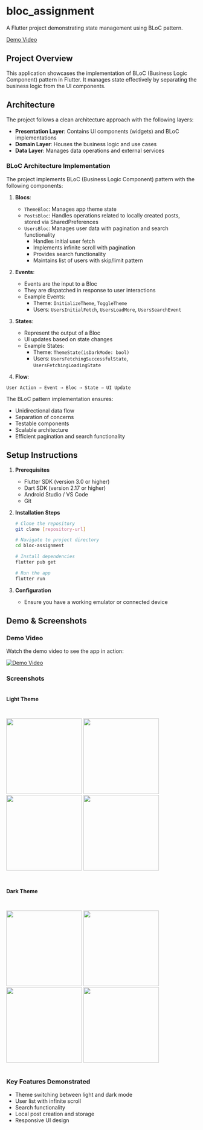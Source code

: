 # bloc_assignment

A Flutter project demonstrating state management using BLoC pattern.

[Demo Video](https://youtube.com/shorts/eA7oK6uFjps?feature=share)

## Project Overview

This application showcases the implementation of BLoC (Business Logic Component) pattern in Flutter. It manages state effectively by separating the business logic from the UI components.

## Architecture

The project follows a clean architecture approach with the following layers:

- **Presentation Layer**: Contains UI components (widgets) and BLoC implementations
- **Domain Layer**: Houses the business logic and use cases
- **Data Layer**: Manages data operations and external services

### BLoC Architecture Implementation

The project implements BLoC (Business Logic Component) pattern with the following components:

1. **Blocs**:
   - `ThemeBloc`: Manages app theme state
   - `PostsBloc`: Handles operations related to locally created posts, stored via SharedPreferences
   - `UsersBloc`: Manages user data with pagination and search functionality
     - Handles initial user fetch
     - Implements infinite scroll with pagination
     - Provides search functionality
     - Maintains list of users with skip/limit pattern

2. **Events**:
   - Events are the input to a Bloc
   - They are dispatched in response to user interactions
   - Example Events:
     - Theme: `InitializeTheme`, `ToggleTheme`
     - Users: `UsersInitialFetch`, `UsersLoadMore`, `UsersSearchEvent`

3. **States**:
   - Represent the output of a Bloc
   - UI updates based on state changes
   - Example States:
     - Theme: `ThemeState(isDarkMode: bool)`
     - Users: `UsersFetchingSuccessfulState`, `UsersFetchingLoadingState`

4. **Flow**:
```
User Action → Event → Bloc → State → UI Update
```

The BLoC pattern implementation ensures:
- Unidirectional data flow
- Separation of concerns
- Testable components
- Scalable architecture
- Efficient pagination and search functionality

## Setup Instructions

1. **Prerequisites**
   - Flutter SDK (version 3.0 or higher)
   - Dart SDK (version 2.17 or higher)
   - Android Studio / VS Code
   - Git

2. **Installation Steps**
   ```bash
   # Clone the repository
   git clone [repository-url]

   # Navigate to project directory
   cd bloc-assignment

   # Install dependencies
   flutter pub get

   # Run the app
   flutter run
   ```

3. **Configuration**
   - Ensure you have a working emulator or connected device

## Demo & Screenshots

### Demo Video
Watch the demo video to see the app in action:

[![Demo Video](https://img.youtube.com/vi/eA7oK6uFjps/0.jpg)](https://youtube.com/shorts/eA7oK6uFjps)

### Screenshots

<div style="display: flex; flex-wrap: wrap; gap: 10px;">

#### Light Theme
<p float="left">
  <img src="screenshots/light/users.png" width="200" />
  <img src="screenshots/light/user_info_1.png" width="200" />
  <img src="screenshots/light/user_info_2.png" width="200" />
  <img src="screenshots/light/posts.png" width="200" />
</p>

#### Dark Theme
<p float="left">
  <img src="screenshots/dark/users.png" width="200" />
  <img src="screenshots/dark/user_info_1.png" width="200" />
  <img src="screenshots/dark/user_info_2.png" width="200" />
  <img src="screenshots/dark/posts.png" width="200" />
</p>

</div>

### Key Features Demonstrated
- Theme switching between light and dark mode
- User list with infinite scroll
- Search functionality
- Local post creation and storage
- Responsive UI design

